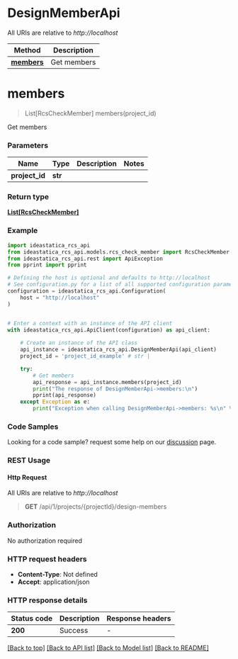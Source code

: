 # DesignMemberApi

All URIs are relative to *http://localhost*

Method | Description
------------- | -------------
[**members**](DesignMemberApi.md#members) | Get members


<a id="members"></a>
# **members**
> List[RcsCheckMember] members(project_id)

Get members

### Parameters


Name | Type | Description  | Notes
------------- | ------------- | ------------- | -------------
 **project_id** | **str**|  | 

### Return type

[**List[RcsCheckMember]**](RcsCheckMember.md)

### Example


```python
import ideastatica_rcs_api
from ideastatica_rcs_api.models.rcs_check_member import RcsCheckMember
from ideastatica_rcs_api.rest import ApiException
from pprint import pprint

# Defining the host is optional and defaults to http://localhost
# See configuration.py for a list of all supported configuration parameters.
configuration = ideastatica_rcs_api.Configuration(
    host = "http://localhost"
)


# Enter a context with an instance of the API client
with ideastatica_rcs_api.ApiClient(configuration) as api_client:
    
    # Create an instance of the API class
    api_instance = ideastatica_rcs_api.DesignMemberApi(api_client)
    project_id = 'project_id_example' # str | 

    try:
        # Get members
        api_response = api_instance.members(project_id)
        print("The response of DesignMemberApi->members:\n")
        pprint(api_response)
    except Exception as e:
        print("Exception when calling DesignMemberApi->members: %s\n" % e)
```



### Code Samples

Looking for a code sample? request some help on our [discussion](https://github.com/idea-statica/ideastatica-public/discussions) page. 

### REST Usage

#### Http Request

All URIs are relative to *http://localhost*

> **GET** /api/1/projects/{projectId}/design-members 

### Authorization

No authorization required

### HTTP request headers

 - **Content-Type**: Not defined
 - **Accept**: application/json

### HTTP response details

| Status code | Description | Response headers |
|-------------|-------------|------------------|
**200** | Success |  -  |

[[Back to top]](#) [[Back to API list]](../README.md#documentation-for-api-endpoints) [[Back to Model list]](../README.md#documentation-for-models) [[Back to README]](../README.md)

